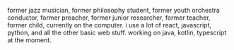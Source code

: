 former jazz musician, former philosophy student, former youth orchestra conductor, former preacher, former junior researcher, former teacher, former child, currently on the computer. i use a lot of react, javascript, python, and all the other basic web stuff. working on java, kotlin, typescript at the moment.
